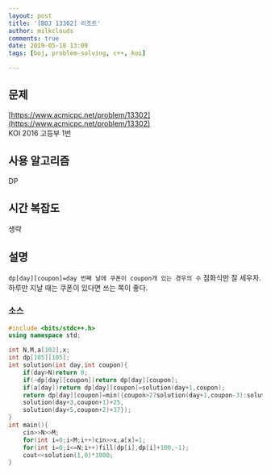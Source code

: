 ```yaml
---
layout: post
title: '[BOJ 13302] 리조트'
author: milkclouds
comments: true
date: 2019-05-18 13:09
tags: [boj, problem-solving, c++, koi]

---
```


## 문제
[https://www.acmicpc.net/problem/13302](https://www.acmicpc.net/problem/13302)  
KOI 2016 고등부 1번

## 사용 알고리즘  
DP   


## 시간 복잡도  
생략 


## 설명  
`dp[day][coupon]=day 번째 날에 쿠폰이 coupon개 있는 경우의 수`
점화식만 잘 세우자. 하루만 지날 때는 쿠폰이 있다면 쓰는 쪽이 좋다.   


### 소스  

```cpp
#include <bits/stdc++.h>
using namespace std;

int N,M,a[102],x;
int dp[105][105];
int solution(int day,int coupon){
    if(day>N)return 0;
    if(~dp[day][coupon])return dp[day][coupon];
    if(a[day])return dp[day][coupon]=solution(day+1,coupon);
    return dp[day][coupon]=min({coupon>2?solution(day+1,coupon-3):solution(day+1,coupon)+10,
    solution(day+3,coupon+1)+25,
    solution(day+5,coupon+2)+37});
}
int main(){
    cin>>N>>M;
    for(int i=0;i<M;i++)cin>>x,a[x]=1;
    for(int i=0;i<=N;i++)fill(dp[i],dp[i]+100,-1);
    cout<<solution(1,0)*1000;
}

```